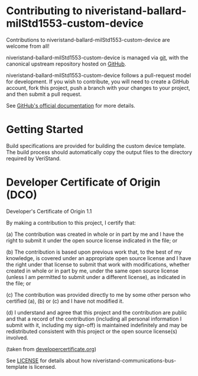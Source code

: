 # Contributing to niveristand-ballard-milStd1553-custom-device

Contributions to niveristand-ballard-milStd1553-custom-device are welcome from all!

niveristand-ballard-milStd1553-custom-device is managed via [git](https://git-scm.com), with the canonical upstream
repository hosted on [GitHub](https://github.com/ni/niveristand-ballard-milStd1553-custom-device/).

niveristand-ballard-milStd1553-custom-device follows a pull-request model for development.  If you wish to
contribute, you will need to create a GitHub account, fork this project, push a
branch with your changes to your project, and then submit a pull request.

See [GitHub's official documentation](https://help.github.com/articles/using-pull-requests/) for more details.

# Getting Started

Build specifications are provided for building the custom device template. The build process should automatically
copy the output files to the directory required by VeriStand.

# Developer Certificate of Origin (DCO)

   Developer's Certificate of Origin 1.1

   By making a contribution to this project, I certify that:

   (a) The contribution was created in whole or in part by me and I
       have the right to submit it under the open source license
       indicated in the file; or

   (b) The contribution is based upon previous work that, to the best
       of my knowledge, is covered under an appropriate open source
       license and I have the right under that license to submit that
       work with modifications, whether created in whole or in part
       by me, under the same open source license (unless I am
       permitted to submit under a different license), as indicated
       in the file; or

   (c) The contribution was provided directly to me by some other
       person who certified (a), (b) or (c) and I have not modified
       it.

   (d) I understand and agree that this project and the contribution
       are public and that a record of the contribution (including all
       personal information I submit with it, including my sign-off) is
       maintained indefinitely and may be redistributed consistent with
       this project or the open source license(s) involved.

(taken from [developercertificate.org](https://developercertificate.org/))

See [LICENSE](https://github.com/ni/niveristand-ballard-milStd1553-custom-device/blob/master/LICENSE)
for details about how niveristand-communications-bus-template is licensed.
